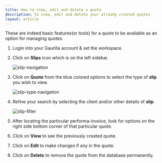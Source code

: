 ```yaml
---
title: How to view, edit and delete a quote
description: To view, edit and delete your already created quotes   
layout: article
---
```

These are indeed basic features(or tools) for a quote to be available as an option for managing quotes.

1. Login into your Gaurilla account & set the workspace.

2. Click on **Slips** icon which is on the left sidebar.

	![slip-navigation]()

3. Click on **Quote** from the blue colored options to select the type of **slip** you wish to view.

	![slip-type-navigation]()

4. Refine your search by selecting the client and/or other details of **slip**.

	![slip-filter]()

5. After locating the particular performa-invoice, look for options on the right side bottom corner of that particular quote.

6. Click on **View** to see the previously created quote.

7. Click on **Edit** to make changes if any in the quote.

8. Click on **Delete** to remove the quote from the database permanently.

